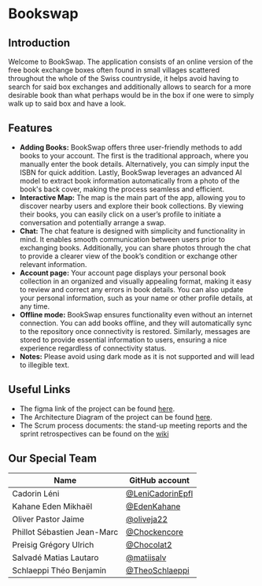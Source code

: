 # Bookswap

## Introduction
Welcome to BookSwap. The application consists of an online version of the free book exchange boxes often found in small villages scattered throughout the whole of the Swiss countryside, it helps avoid having to search for said box exchanges and additionally allows to search for a more desirable book than what perhaps would be in the box if one were to simply walk up to said box and have a look.

## Features
- **Adding Books:**  BookSwap offers three user-friendly methods to add books to your account. The first is the traditional approach, where you manually enter the book details. Alternatively, you can simply input the ISBN for quick addition. Lastly, BookSwap leverages an advanced AI model to extract book information automatically from a photo of the book's back cover, making the process seamless and efficient.
- **Interactive Map:** The map is the main part of the app, allowing you to discover nearby users and explore their book collections. By viewing their books, you can easily click on a user’s profile to initiate a conversation and potentially arrange a swap.
- **Chat:** The chat feature is designed with simplicity and functionality in mind. It enables smooth communication between users prior to exchanging books. Additionally, you can share photos through the chat to provide a clearer view of the book’s condition or exchange other relevant information.
- **Account page:** Your account page displays your personal book collection in an organized and visually appealing format, making it easy to review and correct any errors in book details. You can also update your personal information, such as your name or other profile details, at any time.
- **Offline mode:** BookSwap ensures functionality even without an internet connection. You can add books offline, and they will automatically sync to the repository once connectivity is restored. Similarly, messages are stored to provide essential information to users, ensuring a nice experience regardless of connectivity status.
- **Notes:** Please avoid using dark mode as it is not supported and will lead to illegible text.

## Useful Links
- The figma link of the project can be found  [here](https://www.figma.com/design/uyHS0PV5RBnmToK2JuTb4h/Untitled?node-id=0-1&m=dev&t=VdHNM8v7U5bhvsW7-1).
- The Architecture Diagram of the project can be found [here](https://lucid.app/lucidchart/a07f4bb7-a054-40e9-95be-d4cbb0485822/edit?viewport_loc=-1324%2C33%2C6059%2C2938%2C0_0&invitationId=inv_d502a57d-8d89-4e37-9a4f-f06ec2cf1941).
- The Scrum process documents: the stand-up meeting reports and the sprint retrospectives can be found on the [wiki](https://github.com/BookswapEPFL/Bookswap/wiki)

## Our Special Team
| Name                        | GitHub account                                         |
|-----------------------------|--------------------------------------------------------|
| Cadorin Léni                | [@LeniCadorinEpfl](https://github.com/LeniCadorinEpfl) |
| Kahane Eden Mikhaël         | [@EdenKahane](https://github.com/EdenKahane)           |
| Oliver Pastor Jaime         | [@oliveja22](https://github.com/oliveja22)             |
| Phillot Sébastien Jean-Marc | [@Chockencore](https://github.com/Chockencore)         |
| Preisig Grégory Ulrich      | [@Chocolat2](https://github.com/Chocolat2)             |
| Salvadé Matias Lautaro      | [@matiisalv](https://github.com/matiisalv)             |
| Schlaeppi Théo Benjamin     | [@TheoSchlaeppi](https://github.com/TheoSchlaeppi)     |
